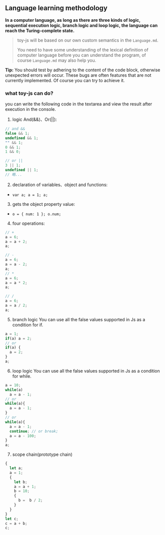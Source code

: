 ## Language learning methodology
**In a computer language, as long as there are three kinds of logic,
sequential execution logic, branch logic and loop logic,
the language can reach the Turing-complete state.**

> toy-js will be based on our own custom semantics in the `Language.md`.
>
> You need to have some understanding of the lexical definition of computer language before you can
> understand the program, of course `Language.md` may also help you.

**Tip:** You should test by adhering to the content of the code block, otherwise unexpected errors will occur.
These bugs are often features that are not currently implemented.
Of course you can try to achieve it.

### what toy-js can do?

you can write the following code in the textarea 
and view the result after execution in the console.


1. logic And(&&)、Or(||):

```js
// and &&
false && 1;
undefined && 1;
"" && 1;
0 && 1;
1 && 0; 

// or ||
3 || 1;
undefined || 1;
// 略...
```

2. declaration of variables、object and functions:

- `var a; a = 1; a;`

3. gets the object property value:

- `o = { num: 1 }; o.num;`

4. four operations:

```js
// +
a = 6;
a = a + 2;
a;

// -
a = 6;
a = a - 2;
a;
// *
a = 6;
a = a * 2;
a;

// /
a = 6;
a = a / 2;
a;
```

5. branch logic
You can use all the false values supported in Js as a condition for if.

```js
a = 1;
if(a) a = 2;
// or
if(a) {
  a = 2;
}
a;
```
6. loop logic
You can use all the false values supported in Js as a condition for while.

```js
a = 10;
while(a)
  a = a - 1;
// or
while(a){
  a = a - 1;
}
// or
while(a){
  a = a - 1;
  continue; // or break;
  a = a - 100;
}
a;
```
7. scope chain(prototype chain)
```js
{
  let a;
  a = 1;
  {
    let b;
    a = a + 1;
    b = 10;
    {
      b =  b / 2;
    }
  }
}
let c;
c = a + b;
c;

```
